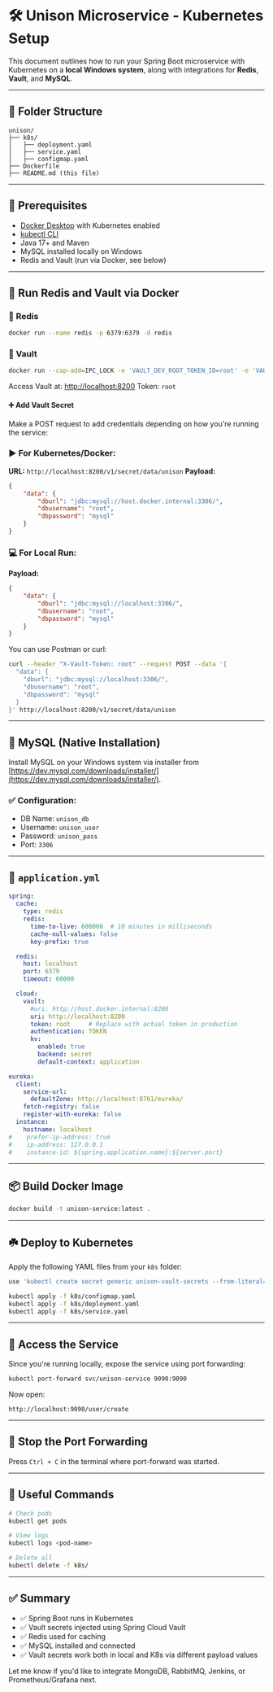 # 🛠️ Unison Microservice - Kubernetes Setup

This document outlines how to run your Spring Boot microservice with Kubernetes on a **local Windows system**, along with integrations for **Redis**, **Vault**, and **MySQL**.

---

## 📁 Folder Structure

```
unison/
├── k8s/
│   ├── deployment.yaml
│   ├── service.yaml
│   ├── configmap.yaml
├── Dockerfile
├── README.md (this file)
```

---

## 🚀 Prerequisites

* [Docker Desktop](https://www.docker.com/products/docker-desktop/) with Kubernetes enabled
* [kubectl CLI](https://kubernetes.io/docs/tasks/tools/)
* Java 17+ and Maven
* MySQL installed locally on Windows
* Redis and Vault (run via Docker, see below)

---

## 🐳 Run Redis and Vault via Docker

### 🔁 Redis

```bash
docker run --name redis -p 6379:6379 -d redis
```

### 🔐 Vault

```bash
docker run --cap-add=IPC_LOCK -e 'VAULT_DEV_ROOT_TOKEN_ID=root' -e 'VAULT_DEV_LISTEN_ADDRESS=0.0.0.0:8200' -p 8200:8200 --name vault -d hashicorp/vault
```

Access Vault at: [http://localhost:8200](http://localhost:8200)
Token: `root`

#### ➕ Add Vault Secret

Make a POST request to add credentials depending on how you're running the service:

### ▶️ For **Kubernetes/Docker**:

**URL:** `http://localhost:8200/v1/secret/data/unison`
**Payload:**

```json
{
    "data": {
        "dburl": "jdbc:mysql://host.docker.internal:3306/",
        "dbusername": "root",
        "dbpassword": "mysql"
    }
}
```

### 💻 For **Local Run**:

**Payload:**

```json
{
    "data": {
        "dburl": "jdbc:mysql://localhost:3306/",
        "dbusername": "root",
        "dbpassword": "mysql"
    }
}
```

You can use Postman or curl:

```bash
curl --header "X-Vault-Token: root" --request POST --data '{
  "data": {
    "dburl": "jdbc:mysql://localhost:3306/",
    "dbusername": "root",
    "dbpassword": "mysql"
  }
}' http://localhost:8200/v1/secret/data/unison
```

---

## 📂 MySQL (Native Installation)

Install MySQL on your Windows system via installer from [https://dev.mysql.com/downloads/installer/](https://dev.mysql.com/downloads/installer/).

### ✅ Configuration:

* DB Name: `unison_db`
* Username: `unison_user`
* Password: `unison_pass`
* Port: `3306`

---

## 🔧 `application.yml`

```yaml
spring:
  cache:
    type: redis
    redis:
      time-to-live: 600000  # 10 minutes in milliseconds
      cache-null-values: false
      key-prefix: true

  redis:
    host: localhost
    port: 6379
    timeout: 60000

  cloud:
    vault:
      #uri: http://host.docker.internal:8200
      uri: http://localhost:8200
      token: root     # Replace with actual token in production
      authentication: TOKEN
      kv:
        enabled: true
        backend: secret
        default-context: application

eureka:
  client:
    service-url:
      defaultZone: http://localhost:8761/eureka/
    fetch-registry: false
    register-with-eureka: false
  instance:
    hostname: localhost
#    prefer-ip-address: true
#    ip-address: 127.0.0.1
#    instance-id: ${spring.application.name}:${server.port}
```

---

## 📦 Build Docker Image

```bash
docker build -t unison-service:latest .
```

---

## ☘️ Deploy to Kubernetes

Apply the following YAML files from your `k8s` folder:


```bash
use 'kubectl create secret generic unison-vault-secrets --from-literal=SPRING_CLOUD_VAULT_TOKEN=root' to create vault token encrypted format

kubectl apply -f k8s/configmap.yaml
kubectl apply -f k8s/deployment.yaml
kubectl apply -f k8s/service.yaml
```

---

## 🔌 Access the Service

Since you're running locally, expose the service using port forwarding:

```bash
kubectl port-forward svc/unison-service 9090:9090
```

Now open:

```
http://localhost:9090/user/create
```

---

## 📍 Stop the Port Forwarding

Press `Ctrl + C` in the terminal where port-forward was started.

---

## 📄 Useful Commands

```bash
# Check pods
kubectl get pods

# View logs
kubectl logs <pod-name>

# Delete all
kubectl delete -f k8s/
```

---

## ✅ Summary

* ✅ Spring Boot runs in Kubernetes
* ✅ Vault secrets injected using Spring Cloud Vault
* ✅ Redis used for caching
* ✅ MySQL installed and connected
* ✅ Vault secrets work both in local and K8s via different payload values

Let me know if you'd like to integrate MongoDB, RabbitMQ, Jenkins, or Prometheus/Grafana next.
